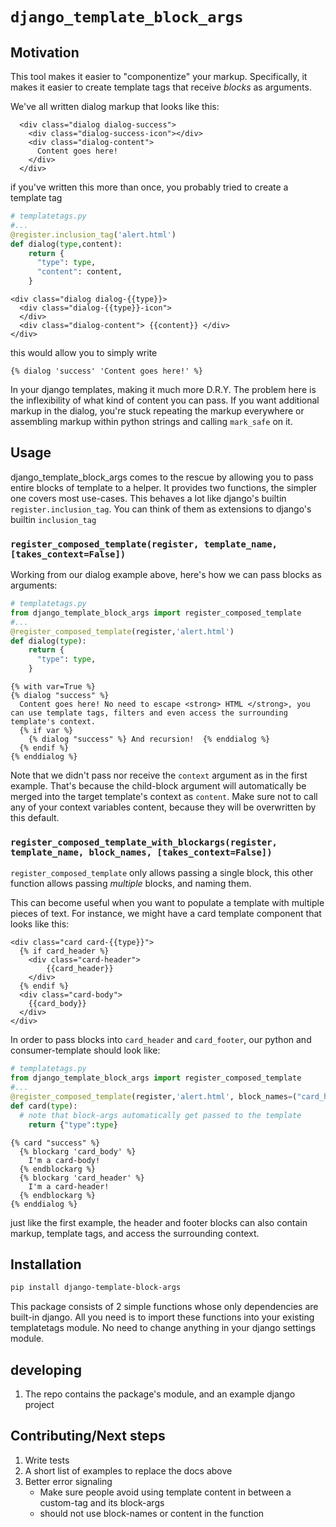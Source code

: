 # `django_template_block_args`


## Motivation

This tool makes it easier to "componentize" your markup. Specifically, it makes it easier to create template tags that receive *blocks* as arguments. 


We've all written dialog markup that looks like this:

```django
  <div class="dialog dialog-success">
    <div class="dialog-success-icon"></div>
    <div class="dialog-content">
      Content goes here!
    </div>
  </div>
```

if you've written this more than once, you probably tried to create a template tag


```python
# templatetags.py
#...
@register.inclusion_tag('alert.html')
def dialog(type,content):
    return { 
      "type": type,
      "content": content,
    }

```

```django
<div class="dialog dialog-{{type}}>
  <div class="dialog-{{type}}-icon">
  </div>
  <div class="dialog-content"> {{content}} </div>
</div>
```

this would allow you to simply write 
```django
{% dialog 'success' 'Content goes here!' %} 
```

In your django templates, making it much more D.R.Y. The problem here is the inflexibility of what kind of content you can pass. If you want additional markup in the dialog, you're stuck repeating the markup everywhere or assembling markup within python strings and calling `mark_safe` on it. 

## Usage

django_template_block_args comes to the rescue by allowing you to pass entire blocks of template to a helper. It provides two functions, the simpler one covers most use-cases. This behaves a lot like django's builtin `register.inclusion_tag`. You can think of them as extensions to django's builtin `inclusion_tag`

### `register_composed_template(register, template_name, [takes_context=False])`

Working from our dialog example above, here's how we can pass blocks as arguments: 

```python
# templatetags.py
from django_template_block_args import register_composed_template
#...
@register_composed_template(register,'alert.html')
def dialog(type):
    return { 
      "type": type,
    }

```

```django
{% with var=True %}
{% dialog "success" %}
  Content goes here! No need to escape <strong> HTML </strong>, you can use template tags, filters and even access the surrounding template's context. 
  {% if var %}
    {% dialog "success" %} And recursion!  {% enddialog %}
  {% endif %}
{% enddialog %}
```

Note that we didn't pass nor receive the `context` argument as in the first example. That's because the child-block argument will automatically be merged into the target template's context as `content`. Make sure not to call any of your context variables content, because they will be overwritten by this default.    


### `register_composed_template_with_blockargs(register, template_name, block_names, [takes_context=False])`

`register_composed_template` only allows passing a single block, this other function allows passing *multiple* blocks, and naming them.

This can become useful when you want to populate a template with multiple pieces of text. For instance, we might have a card template component that looks like this:

```django
<div class="card card-{{type}}">
  {% if card_header %}
    <div class="card-header">
        {{card_header}}
    </div>
  {% endif %}
  <div class="card-body">
    {{card_body}}
  </div>
</div>

```

In order to pass blocks into `card_header` and `card_footer`, our python and consumer-template should look like:

```python
# templatetags.py
from django_template_block_args import register_composed_template
#...
@register_composed_template(register,'alert.html', block_names=("card_header", "card_body"))
def card(type):
  # note that block-args automatically get passed to the template
    return {"type":type}

```

```django
{% card "success" %}
  {% blockarg 'card_body' %}
    I'm a card-body!
  {% endblockarg %}
  {% blockarg 'card_header' %}
    I'm a card-header!
  {% endblockarg %}
{% enddialog %}
```

just like the first example, the header and footer blocks can also contain markup, template tags, and access the surrounding context.


## Installation

```bash
pip install django-template-block-args
```

This package consists of 2 simple functions whose only dependencies are built-in django. All you need is to import these functions into your existing templatetags module. No need to change anything in your django settings module.


## developing 

1. The repo contains the package's module, and an example django project 


## Contributing/Next steps
1. Write tests
2. A short list of examples to replace the docs above 
3. Better error signaling
    * Make sure people avoid using template content in between a custom-tag and its block-args
    * should not use block-names or content in the function